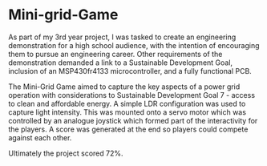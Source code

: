 # Mini-grid-Game
As part of my 3rd year project, I was tasked to create an engineering demonstration for a high school audience, with the intention of encouraging them to pursue an engineering career. Other requirements of the demonstration demanded a link to a Sustainable Development Goal, inclusion of an MSP430fr4133 microcontroller, and a fully functional PCB.

The Mini-Grid Game aimed to capture the key aspects of a power grid operation with considerations to Sustainable Development Goal 7 - access to clean and affordable energy. A simple LDR configuration was used to capture light intensity. This was mounted onto a servo motor which was controlled by an analogue joystick which formed part of the interactivity for the players. A score was generated at the end so players could compete against each other.

Ultimately the project scored 72%. 
